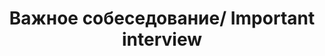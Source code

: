---
title: Важное собеседование/ Important interview
image_path: /images/interview.png
column: 3
---